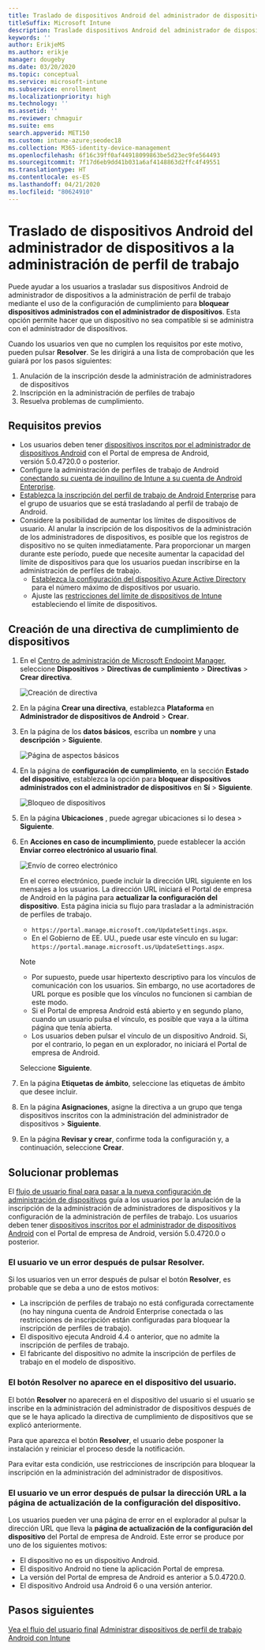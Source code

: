 ```yaml
---
title: Traslado de dispositivos Android del administrador de dispositivos a la administración de perfil de trabajo
titleSuffix: Microsoft Intune
description: Traslade dispositivos Android del administrador de dispositivos a la administración de perfil de trabajo en Intune.
keywords: ''
author: ErikjeMS
ms.author: erikje
manager: dougeby
ms.date: 03/20/2020
ms.topic: conceptual
ms.service: microsoft-intune
ms.subservice: enrollment
ms.localizationpriority: high
ms.technology: ''
ms.assetid: ''
ms.reviewer: chmaguir
ms.suite: ems
search.appverid: MET150
ms.custom: intune-azure;seodec18
ms.collection: M365-identity-device-management
ms.openlocfilehash: 6f16c39ff0af44918099863be5d23ec9fe564493
ms.sourcegitcommit: 7f17d6eb9dd41b031a6af4148863d2ffc4f49551
ms.translationtype: HT
ms.contentlocale: es-ES
ms.lasthandoff: 04/21/2020
ms.locfileid: "80624910"
---
```

# <a name="move-android-devices-from-device-administrator-to-work-profile-management"></a>Traslado de dispositivos Android del administrador de dispositivos a la administración de perfil de trabajo

Puede ayudar a los usuarios a trasladar sus dispositivos Android de administrador de dispositivos a la administración de perfil de trabajo mediante el uso de la configuración de cumplimiento para **bloquear dispositivos administrados con el administrador de dispositivos**. Esta opción permite hacer que un dispositivo no sea compatible si se administra con el administrador de dispositivos. 

Cuando los usuarios ven que no cumplen los requisitos por este motivo, pueden pulsar **Resolver**. Se les dirigirá a una lista de comprobación que les guiará por los pasos siguientes:
1. Anulación de la inscripción desde la administración de administradores de dispositivos
2. Inscripción en la administración de perfiles de trabajo
3. Resuelva problemas de cumplimiento. 

## <a name="prerequisites"></a>Requisitos previos

- Los usuarios deben tener [dispositivos inscritos por el administrador de dispositivos Android](android-enroll-device-administrator.md) con el Portal de empresa de Android, versión 5.0.4720.0 o posterior.
- Configure la administración de perfiles de trabajo de Android [conectando su cuenta de inquilino de Intune a su cuenta de Android Enterprise](connect-intune-android-enterprise.md).
- [Establezca la inscripción del perfil de trabajo de Android Enterprise](android-work-profile-enroll.md) para el grupo de usuarios que se está trasladando al perfil de trabajo de Android.
- Considere la posibilidad de aumentar los límites de dispositivos de usuario. Al anular la inscripción de los dispositivos de la administración de los administradores de dispositivos, es posible que los registros de dispositivo no se quiten inmediatamente. Para proporcionar un margen durante este período, puede que necesite aumentar la capacidad del límite de dispositivos para que los usuarios puedan inscribirse en la administración de perfiles de trabajo.
  - [Establezca la configuración del dispositivo Azure Active Directory](https://docs.microsoft.com/azure/active-directory/devices/device-management-azure-portal#configure-device-settings) para el número máximo de dispositivos por usuario.
  - Ajuste las [restricciones del límite de dispositivos de Intune](enrollment-restrictions-set.md#create-a-device-limit-restriction) estableciendo el límite de dispositivos. 

## <a name="create-device-compliance-policy"></a>Creación de una directiva de cumplimiento de dispositivos

1. En el [Centro de administración de Microsoft Endpoint Manager](https://go.microsoft.com/fwlink/?linkid=2109431), seleccione **Dispositivos** > **Directivas de cumplimiento** > **Directivas** > **Crear directiva**.

    ![Creación de directiva](./media/android-move-device-admin-work-profile/create-policy.png)

2. En la página **Crear una directiva**, establezca **Plataforma** en **Administrador de dispositivos de Android** > **Crear**.
3. En la página de los **datos básicos**, escriba un **nombre** y una **descripción** > **Siguiente**.

    ![Página de aspectos básicos](./media/android-move-device-admin-work-profile/basics.png)
    
4. En la página de **configuración de cumplimiento**, en la sección **Estado del dispositivo**, establezca la opción para **bloquear dispositivos administrados con el administrador de dispositivos** en **Sí** > **Siguiente**.

    ![Bloqueo de dispositivos](./media/android-move-device-admin-work-profile/block-devices.png)

5. En la página **Ubicaciones** , puede agregar ubicaciones si lo desea > **Siguiente**.
6. En **Acciones en caso de incumplimiento**, puede establecer la acción **Enviar correo electrónico al usuario final**.

    ![Envío de correo electrónico](./media/android-move-device-admin-work-profile/send-email.png)


    En el correo electrónico, puede incluir la dirección URL siguiente en los mensajes a los usuarios. La dirección URL iniciará el Portal de empresa de Android en la página para **actualizar la configuración del dispositivo**. Esta página inicia su flujo para trasladar a la administración de perfiles de trabajo.
    - `https://portal.manage.microsoft.com/UpdateSettings.aspx`.
    - En el Gobierno de EE. UU., puede usar este vínculo en su lugar: `https://portal.manage.microsoft.us/UpdateSettings.aspx`.
  
    > [!NOTE]
    > - Por supuesto, puede usar hipertexto descriptivo para los vínculos de comunicación con los usuarios. Sin embargo, no use acortadores de URL porque es posible que los vínculos no funcionen si cambian de este modo.
    > - Si el Portal de empresa Android está abierto y en segundo plano, cuando un usuario pulsa el vínculo, es posible que vaya a la última página que tenía abierta.
    > - Los usuarios deben pulsar el vínculo de un dispositivo Android. Si, por el contrario, lo pegan en un explorador, no iniciará el Portal de empresa de Android. 

    Seleccione **Siguiente**.

7. En la página **Etiquetas de ámbito**, seleccione las etiquetas de ámbito que desee incluir.
8. En la página **Asignaciones**, asigne la directiva a un grupo que tenga dispositivos inscritos con la administración del administrador de dispositivos > **Siguiente**.
9. En la página **Revisar y crear**, confirme toda la configuración y, a continuación, seleccione **Crear**.

## <a name="troubleshooting"></a>Solucionar problemas

El [flujo de usuario final para pasar a la nueva configuración de administración de dispositivos](../user-help/move-to-new-device-management-setup.md) guía a los usuarios por la anulación de la inscripción de la administración de administradores de dispositivos y la configuración de la administración de perfiles de trabajo. Los usuarios deben tener [dispositivos inscritos por el administrador de dispositivos Android](android-enroll-device-administrator.md) con el Portal de empresa de Android, versión 5.0.4720.0 o posterior.

### <a name="user-sees-an-error-after-tapping-resolve"></a>El usuario ve un error después de pulsar Resolver.
Si los usuarios ven un error después de pulsar el botón **Resolver**, es probable que se deba a uno de estos motivos:
- La inscripción de perfiles de trabajo no está configurada correctamente (no hay ninguna cuenta de Android Enterprise conectada o las restricciones de inscripción están configuradas para bloquear la inscripción de perfiles de trabajo).
- El dispositivo ejecuta Android 4.4 o anterior, que no admite la inscripción de perfiles de trabajo. 
- El fabricante del dispositivo no admite la inscripción de perfiles de trabajo en el modelo de dispositivo.

### <a name="resolve-button-doesnt-appear-on-the-users-device"></a>El botón Resolver no aparece en el dispositivo del usuario.
El botón **Resolver** no aparecerá en el dispositivo del usuario si el usuario se inscribe en la administración del administrador de dispositivos después de que se le haya aplicado la directiva de cumplimiento de dispositivos que se explicó anteriormente.

Para que aparezca el botón **Resolver**, el usuario debe posponer la instalación y reiniciar el proceso desde la notificación.

Para evitar esta condición, use restricciones de inscripción para bloquear la inscripción en la administración del administrador de dispositivos.

### <a name="user-sees-an-error-after-tapping-url-to-update-device-settings-page"></a>El usuario ve un error después de pulsar la dirección URL a la página de actualización de la configuración del dispositivo.
Los usuarios pueden ver una página de error en el explorador al pulsar la dirección URL que lleva la **página de actualización de la configuración del dispositivo** del Portal de empresa de Android. Este error se produce por uno de los siguientes motivos:
- El dispositivo no es un dispositivo Android.
- El dispositivo Android no tiene la aplicación Portal de empresa.
- La versión del Portal de empresa de Android es anterior a 5.0.4720.0.
- El dispositivo Android usa Android 6 o una versión anterior. 

## <a name="next-steps"></a>Pasos siguientes
[Vea el flujo del usuario final](../user-help/move-to-new-device-management-setup.md)
[Administrar dispositivos de perfil de trabajo Android con Intune](android-enterprise-overview.md)
